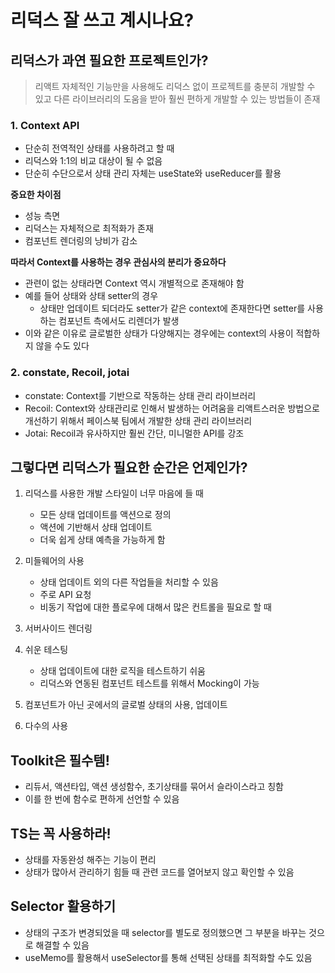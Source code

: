 # 리덕스 잘 쓰고 계시나요?

## 리덕스가 과연 필요한 프로젝트인가?

> 리액트 자체적인 기능만을 사용해도 리덕스 없이 프로젝트를 충분히 개발할 수 있고 다른 라이브러리의 도움을 받아 훨씬 편하게 개발할 수 있는 방법들이 존재

### 1. Context API

- 단순히 전역적인 상태를 사용하려고 할 때
- 리덕스와 1:1의 비교 대상이 될 수 없음
- 단순히 수단으로서 상태 관리 자체는 useState와 useReducer를 활용

**중요한 차이점**

- 성능 측면
- 리덕스는 자체적으로 최적화가 존재
- 컴포넌트 렌더링의 낭비가 감소

**따라서 Context를 사용하는 경우 관심사의 분리가 중요하다**

- 관련이 없는 상태라면 Context 역시 개별적으로 존재해야 함
- 예를 들어 상태와 상태 setter의 경우
  - 상태만 업데이트 되더라도 setter가 같은 context에 존재한다면 setter를 사용하는 컴포넌트 측에서도 리렌더가 발생
- 이와 같은 이유로 글로벌한 상태가 다양해지는 경우에는 context의 사용이 적합하지 않을 수도 있다

### 2. constate, Recoil, jotai

- constate: Context를 기반으로 작동하는 상태 관리 라이브러리
- Recoil: Context와 상태관리로 인해서 발생하는 어려움을 리액트스러운 방법으로 개선하기 위해서 페이스북 팀에서 개발한 상태 관리 라이브러리
- Jotai: Recoil과 유사하지만 훨씬 간단, 미니멀한 API를 강조

## 그렇다면 리덕스가 필요한 순간은 언제인가?

1. 리덕스를 사용한 개발 스타일이 너무 마음에 들 때

   - 모든 상태 업데이트를 액션으로 정의
   - 액션에 기반해서 상태 업데이트
   - 더욱 쉽게 상태 예측을 가능하게 함

2. 미들웨어의 사용

   - 상태 업데이트 외의 다른 작업들을 처리할 수 있음
   - 주로 API 요청
   - 비동기 작업에 대한 플로우에 대해서 많은 컨트롤을 필요로 할 때

3. 서버사이드 렌더링

4. 쉬운 테스팅

   - 상태 업데이트에 대한 로직을 테스트하기 쉬움
   - 리덕스와 연동된 컴포넌트 테스트를 위해서 Mocking이 가능

5. 컴포넌트가 아닌 곳에서의 글로벌 상태의 사용, 업데이트
6. 다수의 사용

## Toolkit은 필수템!

- 리듀서, 액션타입, 액션 생성함수, 초기상태를 묶어서 슬라이스라고 칭함
- 이를 한 번에 함수로 편하게 선언할 수 있음

## TS는 꼭 사용하라!

- 상태를 자동완성 해주는 기능이 편리
- 상태가 많아서 관리하기 힘들 때 관련 코드를 열어보지 않고 확인할 수 있음

## Selector 활용하기

- 상태의 구조가 변경되었을 때 selector를 별도로 정의했으면 그 부분을 바꾸는 것으로 해결할 수 있음
- useMemo를 활용해서 useSelector를 통해 선택된 상태를 최적화할 수도 있음
